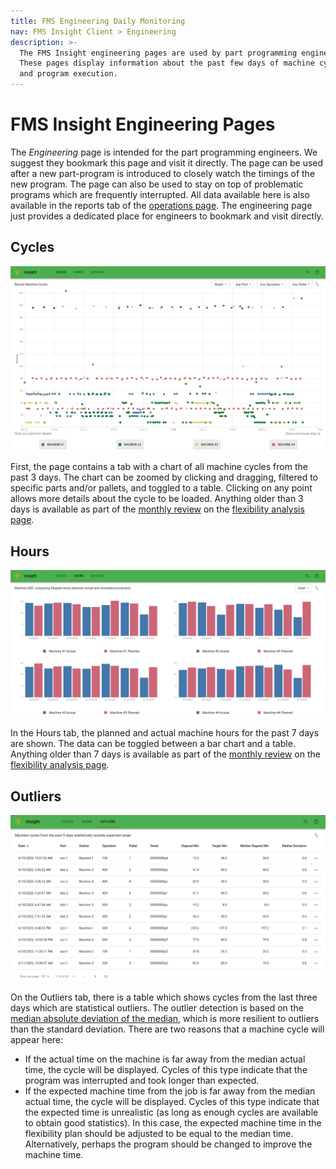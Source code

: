 ```yaml
---
title: FMS Engineering Daily Monitoring
nav: FMS Insight Client > Engineering
description: >-
  The FMS Insight engineering pages are used by part programming engineers.
  These pages display information about the past few days of machine cycles
  and program execution.
---
```


# FMS Insight Engineering Pages

The _Engineering_ page is intended for the part programming engineers. We suggest they bookmark this page and
visit it directly. The page can be used after a new part-program is introduced to closely watch the timings of
the new program. The page can also be used to stay on top of problematic programs which are frequently interrupted.
All data available here is also available in the reports tab of the [operations page](client-operations). The engineering
page just provides a dedicated place for engineers to bookmark and visit directly.

## Cycles

![Screenshot of machine cycles](screenshots/insight-machinecycles.png)

First, the page contains a tab with a chart of all machine cycles from the past 3 days. The chart can
be zoomed by clicking and dragging, filtered to specific parts and/or
pallets, and toggled to a table. Clicking on any point allows more details
about the cycle to be loaded. Anything older than 3
days is available as part of the [monthly review](improve-fms) on the
[flexibility analysis page](client-flexibility-analysis).

## Hours

![Screenshot of machine hours](screenshots/insight-machinehours.png)

In the Hours tab, the planned and actual machine hours for the past 7 days are shown. The
data can be toggled between a bar chart and a table. Anything older than 7
days is available as part of the [monthly review](improve-fms) on the
[flexibility analysis page](client-flexibility-analysis).

## Outliers

![Screenshot of Machine outliers](screenshots/insight-machineoutliers.png)

On the Outliers tab, there is a table which shows cycles from the last three days which are
statistical outliers. The outlier detection is based on the [median absolute
deviation of the
median](https://en.wikipedia.org/wiki/Median_absolute_deviation), which is
more resilient to outliers than the standard deviation. There are two reasons that a machine
cycle will appear here:

- If the actual time on the machine is far away from the median actual time, the cycle will be displayed. Cycles of this
  type indicate that the program was interrupted and took longer than expected.
- If the expected machine time from the job is far away from the median actual time, the cycle will be displayed. Cycles of this
  type indicate that the expected time is unrealistic (as long as enough cycles are available to obtain good statistics). In this
  case, the expected machine time in the flexibility plan should be adjusted to be equal to the median time. Alternatively,
  perhaps the program should be changed to improve the machine time.
